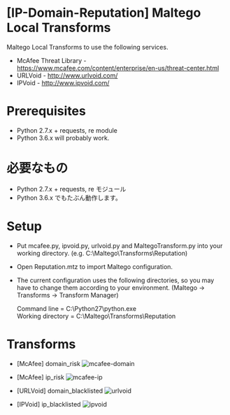 # [IP-Domain-Reputation] Maltego Local Transforms
Maltego Local Transforms to use the following services.  
- McAfee Threat Library - https://www.mcafee.com/content/enterprise/en-us/threat-center.html  
- URLVoid - http://www.urlvoid.com/  
- IPVoid - http://www.ipvoid.com/  

# Prerequisites
- Python 2.7.x + requests, re module
- Python 3.6.x will probably work.

# 必要なもの
- Python 2.7.x + requests, re モジュール
- Python 3.6.x でもたぶん動作します。

# Setup
- Put mcafee.py, ipvoid.py, urlvoid.py and MaltegoTransform.py into your working directory. (e.g. C:\Maltego\Transforms\Reputation)
- Open Reputation.mtz to import Maltego configuration.
- The current configuration uses the following directories, so you may have to change them according to your environment. (Maltego -> Transforms -> Transform Manager)  

  Command line = C:\Python27\python.exe  
  Working directory = C:\Maltego\Transforms\Reputation

# Transforms
- [McAfee] domain_risk
![mcafee-domain](https://user-images.githubusercontent.com/16297449/42500692-ee23130a-846c-11e8-8722-9afc98018818.png)

- [McAfee] ip_risk
![mcafee-ip](https://user-images.githubusercontent.com/16297449/42501032-c7ebbccc-846d-11e8-9f17-f700d7953bac.png)

- [URLVoid] domain_blacklisted
![urlvoid](https://user-images.githubusercontent.com/16297449/42501138-00a7ec0c-846e-11e8-9468-8c88bf45f131.png)

- [IPVoid] ip_blacklisted
![ipvoid](https://user-images.githubusercontent.com/16297449/42501280-5af57efe-846e-11e8-80a0-f7d0bbefc3a8.png)
